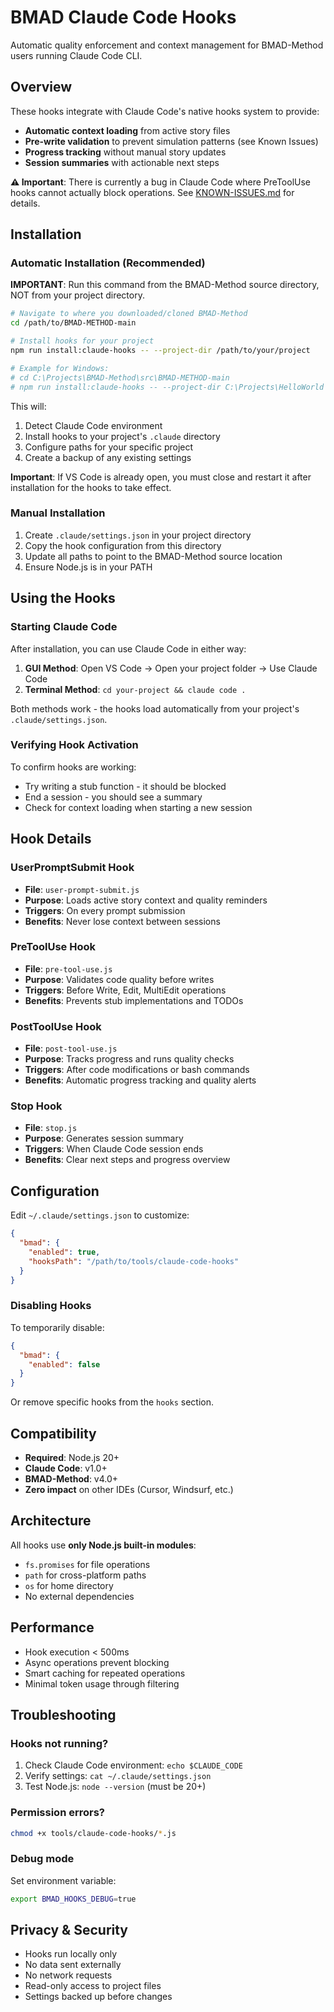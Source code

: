 # BMAD Claude Code Hooks

Automatic quality enforcement and context management for BMAD-Method users running Claude Code CLI.

## Overview

These hooks integrate with Claude Code's native hooks system to provide:
- **Automatic context loading** from active story files
- **Pre-write validation** to prevent simulation patterns (see Known Issues)
- **Progress tracking** without manual story updates
- **Session summaries** with actionable next steps

**⚠️ Important**: There is currently a bug in Claude Code where PreToolUse hooks cannot actually block operations. See [KNOWN-ISSUES.md](KNOWN-ISSUES.md) for details.

## Installation

### Automatic Installation (Recommended)

**IMPORTANT**: Run this command from the BMAD-Method source directory, NOT from your project directory.

```bash
# Navigate to where you downloaded/cloned BMAD-Method
cd /path/to/BMAD-METHOD-main

# Install hooks for your project
npm run install:claude-hooks -- --project-dir /path/to/your/project

# Example for Windows:
# cd C:\Projects\BMAD-Method\src\BMAD-METHOD-main
# npm run install:claude-hooks -- --project-dir C:\Projects\HelloWorld
```

This will:
1. Detect Claude Code environment
2. Install hooks to your project's `.claude` directory
3. Configure paths for your specific project
4. Create a backup of any existing settings

**Important**: If VS Code is already open, you must close and restart it after installation for the hooks to take effect.

### Manual Installation

1. Create `.claude/settings.json` in your project directory
2. Copy the hook configuration from this directory
3. Update all paths to point to the BMAD-Method source location
4. Ensure Node.js is in your PATH

## Using the Hooks

### Starting Claude Code
After installation, you can use Claude Code in either way:

1. **GUI Method**: Open VS Code → Open your project folder → Use Claude Code
2. **Terminal Method**: `cd your-project && claude code .`

Both methods work - the hooks load automatically from your project's `.claude/settings.json`.

### Verifying Hook Activation
To confirm hooks are working:
- Try writing a stub function - it should be blocked
- End a session - you should see a summary
- Check for context loading when starting a new session

## Hook Details

### UserPromptSubmit Hook
- **File**: `user-prompt-submit.js`
- **Purpose**: Loads active story context and quality reminders
- **Triggers**: On every prompt submission
- **Benefits**: Never lose context between sessions

### PreToolUse Hook  
- **File**: `pre-tool-use.js`
- **Purpose**: Validates code quality before writes
- **Triggers**: Before Write, Edit, MultiEdit operations
- **Benefits**: Prevents stub implementations and TODOs

### PostToolUse Hook
- **File**: `post-tool-use.js`
- **Purpose**: Tracks progress and runs quality checks
- **Triggers**: After code modifications or bash commands
- **Benefits**: Automatic progress tracking and quality alerts

### Stop Hook
- **File**: `stop.js`
- **Purpose**: Generates session summary
- **Triggers**: When Claude Code session ends
- **Benefits**: Clear next steps and progress overview

## Configuration

Edit `~/.claude/settings.json` to customize:

```json
{
  "bmad": {
    "enabled": true,
    "hooksPath": "/path/to/tools/claude-code-hooks"
  }
}
```

### Disabling Hooks

To temporarily disable:
```json
{
  "bmad": {
    "enabled": false
  }
}
```

Or remove specific hooks from the `hooks` section.

## Compatibility

- **Required**: Node.js 20+
- **Claude Code**: v1.0+
- **BMAD-Method**: v4.0+
- **Zero impact** on other IDEs (Cursor, Windsurf, etc.)

## Architecture

All hooks use **only Node.js built-in modules**:
- `fs.promises` for file operations
- `path` for cross-platform paths
- `os` for home directory
- No external dependencies

## Performance

- Hook execution < 500ms
- Async operations prevent blocking
- Smart caching for repeated operations
- Minimal token usage through filtering

## Troubleshooting

### Hooks not running?
1. Check Claude Code environment: `echo $CLAUDE_CODE`
2. Verify settings: `cat ~/.claude/settings.json`
3. Test Node.js: `node --version` (must be 20+)

### Permission errors?
```bash
chmod +x tools/claude-code-hooks/*.js
```

### Debug mode
Set environment variable:
```bash
export BMAD_HOOKS_DEBUG=true
```

## Privacy & Security

- Hooks run locally only
- No data sent externally
- No network requests
- Read-only access to project files
- Settings backed up before changes